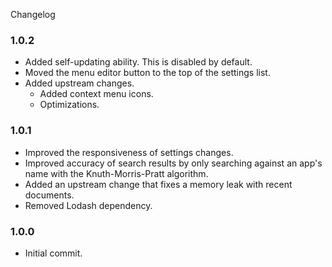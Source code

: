 Changelog

### 1.0.2

  * Added self-updating ability. This is disabled by default.
  * Moved the menu editor button to the top of the settings list.
  * Added upstream changes.
    * Added context menu icons.
    * Optimizations.

### 1.0.1

  * Improved the responsiveness of settings changes.
  * Improved accuracy of search results by only searching against an app's name with the Knuth-Morris-Pratt algorithm.
  * Added an upstream change that fixes a memory leak with recent documents.
  * Removed Lodash dependency.

### 1.0.0

  * Initial commit.

